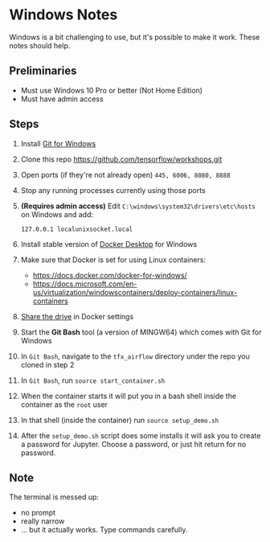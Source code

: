 # Windows Notes

Windows is a bit challenging to use, but it's possible to make it work.  These notes should help.

## Preliminaries
* Must use Windows 10 Pro or better (Not Home Edition)
* Must have admin access

## Steps
1. Install [Git for Windows](https://gitforwindows.org/)
1. Clone this repo https://github.com/tensorflow/workshops.git
1. Open ports (if they're not already open) `445, 6006, 8080, 8888`
1. Stop any running processes currently using those ports
1. **(Requires admin access)** Edit `C:\windows\system32\drivers\etc\hosts` on Windows and add:

    `127.0.0.1 localunixsocket.local`

1. Install stable version of [Docker Desktop](https://hub.docker.com/editions/community/docker-ce-desktop-windows) for Windows
1. Make sure that Docker is set for using Linux containers:
    * https://docs.docker.com/docker-for-windows/
    * https://docs.microsoft.com/en-us/virtualization/windowscontainers/deploy-containers/linux-containers
1. [Share the drive](https://docs.docker.com/docker-for-windows/#shared-drives) in Docker settings
1. Start the **Git Bash** tool (a version of MINGW64) which comes with Git for Windows
1. In `Git Bash`, navigate to the `tfx_airflow` directory under the repo you cloned in step 2
1. In `Git Bash`, run `source start_container.sh`
1. When the container starts it will put you in a bash shell inside the container as the `root` user
1. In that shell (inside the container) run `source setup_demo.sh`
1. After the `setup_demo.sh` script does some installs it will ask you to create a password for Jupyter.  Choose a password, or just hit return for no password.

## Note
The terminal is messed up:
* no prompt
* really narrow
* ... but it actually works.  Type commands carefully.
